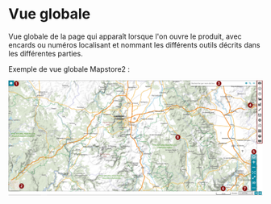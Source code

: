 # Vue globale

Vue globale de la page qui apparaît lorsque l'on ouvre le produit, avec encards ou numéros localisant et nommant les différents outils décrits dans les différentes parties.

Exemple de vue globale Mapstore2 :

![](images/00_vue_globale.png)

